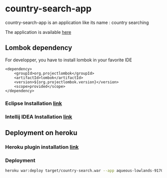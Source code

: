 # country-search-app

country-search-app is an application like its name : country searching

The application is available [here](https://aqueous-lowlands-91700.herokuapp.com/)

## Lombok dependency

For developper, you have to install lombok in your favorite IDE
```maven
<dependency>
    <groupId>org.projectlombok</groupId>
    <artifactId>lombok</artifactId>
    <version>${org.projectlombok.version}</version>
    <scope>provided</scope>
</dependency>
```
### Eclipse Installation [link](http://codeomitted.com/setup-lombok-with-stseclipse-based-ide/)

### Intellij IDEA Installation [link](https://projectlombok.org/setup/intellij)

## Deployment on heroku

### Heroku plugin installation [link](https://devcenter.heroku.com/articles/deploying-java-applications-with-the-heroku-maven-plugin)

### Deployment
```bash
heroku war:deploy target/country-search.war --app aqueous-lowlands-91700
```